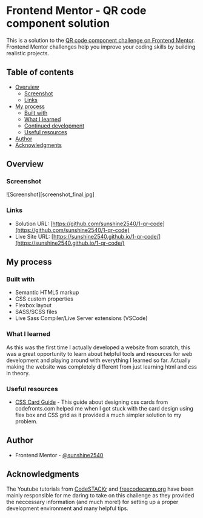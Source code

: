# Frontend Mentor - QR code component solution

This is a solution to the [QR code component challenge on Frontend Mentor](https://www.frontendmentor.io/challenges/qr-code-component-iux_sIO_H). Frontend Mentor challenges help you improve your coding skills by building realistic projects. 

## Table of contents

- [Overview](#overview)
  - [Screenshot](#screenshot)
  - [Links](#links)
- [My process](#my-process)
  - [Built with](#built-with)
  - [What I learned](#what-i-learned)
  - [Continued development](#continued-development)
  - [Useful resources](#useful-resources)
- [Author](#author)
- [Acknowledgments](#acknowledgments)

## Overview

### Screenshot

![Screenshot][screenshot_final.jpg]

### Links

- Solution URL: [https://github.com/sunshine2540/1-qr-code](https://github.com/sunshine2540/1-qr-code)
- Live Site URL: [https://sunshine2540.github.io/1-qr-code/](https://sunshine2540.github.io/1-qr-code/)

## My process

### Built with

- Semantic HTML5 markup
- CSS custom properties
- Flexbox layout
- SASS/SCSS files
- Live Sass Compiler/Live Server extensions (VSCode)


### What I learned

As this was the first time I actually developed a website from scratch, this was a great opportunity to learn about helpful tools and resources for web development and playing around with everything I learned so far. Actually making the website was completely different from just learning html and css in theory.

### Useful resources

- [CSS Card Guide](https://codefronts.com/css-card-guide/) - This guide about designing css cards from codefronts.com helped me when I got stuck with the card design using flex box and CSS grid as it provided a much simpler solution to my problem.

## Author
- Frontend Mentor - [@sunshine2540](https://www.frontendmentor.io/profile/sunshine2540)

## Acknowledgments

The Youtube tutorials from [CodeSTACKr](https://www.youtube.com/codeSTACKr) and [freecodecamp.org](https://www.youtube.com/@freecodecamp) have been mainly responsible for me daring to take on this challenge as they provided the neccessary information (and much more!) for setting up a proper development environment and many helpful tips.
